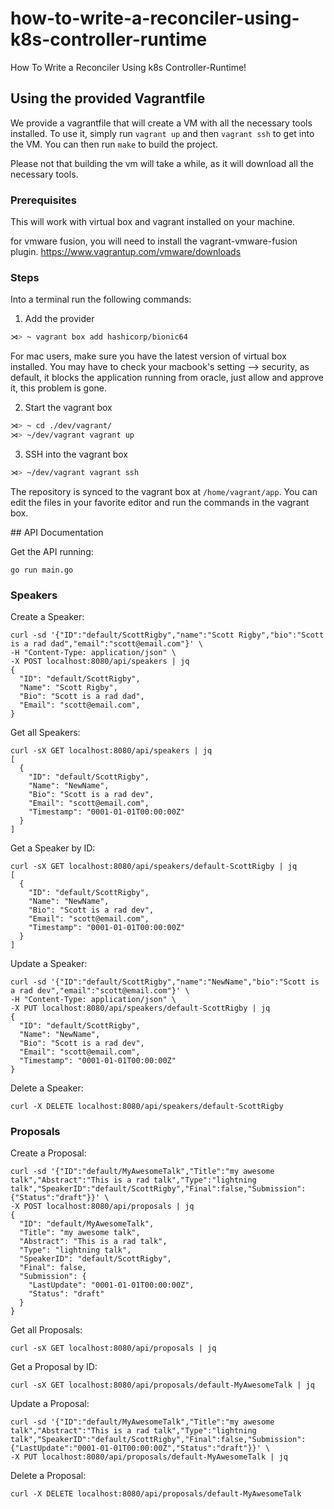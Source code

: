 # how-to-write-a-reconciler-using-k8s-controller-runtime
How To Write a Reconciler Using k8s Controller-Runtime!


## Using the provided Vagrantfile

We provide a vagrantfile that will create a VM with all the necessary tools installed.
To use it, simply run `vagrant up` and then `vagrant ssh` to get into the VM.
You can then run `make` to build the project.

Please not that building the vm will take a while, as it will download all the necessary tools.

### Prerequisites

This will work with virtual box and vagrant installed on your machine.

for vmware fusion, you will need to install the vagrant-vmware-fusion plugin.
https://www.vagrantup.com/vmware/downloads

### Steps

Into a terminal run the following commands:

1. Add the provider
```sh
⋊> ~ vagrant box add hashicorp/bionic64
```
For mac users, make sure you have the latest version of virtual box installed.
You may have to check your macbook's setting --> security, as default, it blocks the application
running from oracle, just allow and approve it, this problem is gone.

2. Start the vagrant box
```sh
⋊> ~ cd ./dev/vagrant/    
⋊> ~/dev/vagrant vagrant up
```

3. SSH into the vagrant box
```sh
⋊> ~/dev/vagrant vagrant ssh
```

The repository is synced to the vagrant box at `/home/vagrant/app`. You can edit
the files in your favorite editor and run the commands in the vagrant box.

## API Documentation

Get the API running:
```
go run main.go
```

### Speakers

Create a Speaker:
```
curl -sd '{"ID":"default/ScottRigby","name":"Scott Rigby","bio":"Scott is a rad dad","email":"scott@email.com"}' \
-H "Content-Type: application/json" \
-X POST localhost:8080/api/speakers | jq
{
  "ID": "default/ScottRigby",
  "Name": "Scott Rigby",
  "Bio": "Scott is a rad dad",
  "Email": "scott@email.com",
}
```

Get all Speakers:
```
curl -sX GET localhost:8080/api/speakers | jq
[
  {
    "ID": "default/ScottRigby",
    "Name": "NewName",
    "Bio": "Scott is a rad dev",
    "Email": "scott@email.com",
    "Timestamp": "0001-01-01T00:00:00Z"
  }
]
```

Get a Speaker by ID:
```
curl -sX GET localhost:8080/api/speakers/default-ScottRigby | jq
[
  {
    "ID": "default/ScottRigby",
    "Name": "NewName",
    "Bio": "Scott is a rad dev",
    "Email": "scott@email.com",
    "Timestamp": "0001-01-01T00:00:00Z"
  }
]
```

Update a Speaker:
```
curl -sd '{"ID":"default/ScottRigby","name":"NewName","bio":"Scott is a rad dev","email":"scott@email.com"}' \
-H "Content-Type: application/json" \
-X PUT localhost:8080/api/speakers/default-ScottRigby | jq
{
  "ID": "default/ScottRigby",
  "Name": "NewName",
  "Bio": "Scott is a rad dev",
  "Email": "scott@email.com",
  "Timestamp": "0001-01-01T00:00:00Z"
}
```

Delete a Speaker:
```
curl -X DELETE localhost:8080/api/speakers/default-ScottRigby
```


### Proposals

Create a Proposal:
```
curl -sd '{"ID":"default/MyAwesomeTalk","Title":"my awesome talk","Abstract":"This is a rad talk","Type":"lightning talk","SpeakerID":"default/ScottRigby","Final":false,"Submission":{"Status":"draft"}}' \
-X POST localhost:8080/api/proposals | jq
{
  "ID": "default/MyAwesomeTalk",
  "Title": "my awesome talk",
  "Abstract": "This is a rad talk",
  "Type": "lightning talk",
  "SpeakerID": "default/ScottRigby",
  "Final": false,
  "Submission": {
    "LastUpdate": "0001-01-01T00:00:00Z",
    "Status": "draft"
  }
}
```

Get all Proposals:
```
curl -sX GET localhost:8080/api/proposals | jq
```

Get a Proposal by ID:
```
curl -sX GET localhost:8080/api/proposals/default-MyAwesomeTalk | jq

```

Update a Proposal:
```
curl -sd '{"ID":"default/MyAwesomeTalk","Title":"my awesome talk","Abstract":"This is a rad talk","Type":"lightning talk","SpeakerID":"default/ScottRigby","Final":false,"Submission":{"LastUpdate":"0001-01-01T00:00:00Z","Status":"draft"}}' \
-X PUT localhost:8080/api/proposals/default-MyAwesomeTalk | jq

```

Delete a Proposal:
```
curl -X DELETE localhost:8080/api/proposals/default-MyAwesomeTalk
```